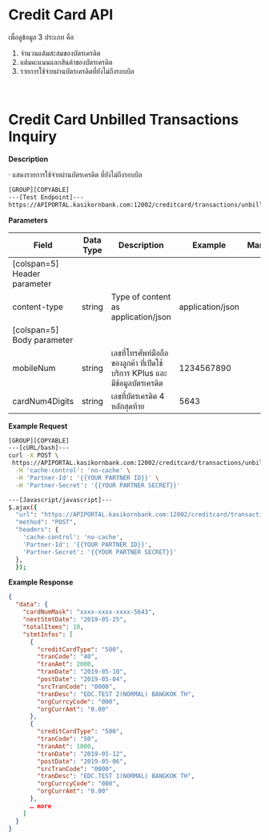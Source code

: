 # **Credit Card API**

เพื่อดูข้อมูล 3 ประเภท คือ

1. จำนวนแต้มสะสมของบัตรเครดิต
2. แต้มคะแนนแลกสินค้าของบัตรเครดิต
3. รายการใช้จ่ายผ่านบัตรเครดิตที่ยังไม่ถึงรอบบิล

<br />

# Credit Card Unbilled Transactions Inquiry

**Description**

· แสดงรายการใช้จ่ายผ่านบัตรเครดิต ที่ยังไม่ถึงรอบบิล

```bash
[GROUP][COPYABLE]
---[Test Endpoint]---
https://APIPORTAL.kasikornbank.com:12002/creditcard/transactions/unbilled
```

**Parameters**

| Field                        | Data Type | Description                                                                | Example          | Mandatory |
| ---------------------------- | --------- | -------------------------------------------------------------------------- | ---------------- | :-------: |
| [colspan=5] Header parameter |
| content-type                 | string    | Type of content as application/json                                        | application/json |     Y     |
| [colspan=5] Body parameter   |
| mobileNum                    | string    | เลขที่โทรศัพท์มือถือของลูกค้า ที่เปิดใช้บริการ KPlus และมีข้อมูลบัตรเครดิต | 1234567890       |     Y     |
| cardNum4Digits               | string    | เลขที่บัตรเครดิต 4 หลักสุดท้าย                                             | 5643             |     Y     |

**Example Request**

```bash
[GROUP][COPYABLE]
---[cURL/bash]---
curl -X POST \
 https://APIPORTAL.kasikornbank.com:12002/creditcard/transactions/unbilled \
  -H 'cache-control': 'no-cache' \
  -H 'Partner-Id': '{{YOUR PARTNER ID}}' \
  -H 'Partner-Secret': '{{YOUR PARTNER SECRET}}'

---[Javascript/javascript]---
$.ajax({
  "url": "https://APIPORTAL.kasikornbank.com:12002/creditcard/transactions/unbilled",
  "method": "POST",
  "headers": {
    'cache-control': 'no-cache',
    'Partner-Id': '{{YOUR PARTNER ID}}',
    'Partner-Secret': '{{YOUR PARTNER SECRET}}'
  },
  });
```

**Example Response**

```json
{
  "data": {
    "cardNumMask": "xxxx-xxxx-xxxx-5643",
    "nextStmtDate": "2019-05-25",
    "totalItems": 10,
    "stmtInfos": [
      {
        "creditCardType": "500",
        "tranCode": "40",
        "tranAmt": 2000,
        "tranDate": "2019-05-10",
        "postDate": "2019-05-04",
        "srcTranCode": "0000",
        "tranDesc": "EDC.TEST 2(NORMAL) BANGKOK TH",
        "orgCurrcyCode": "000",
        "orgCurrAmt": "0.00"
      },
      {
        "creditCardType": "500",
        "tranCode": "50",
        "tranAmt": 1000,
        "tranDate": "2019-05-12",
        "postDate": "2019-05-06",
        "srcTranCode": "0000",
        "tranDesc": "EDC.TEST 1(NORMAL) BANGKOK TH",
        "orgCurrcyCode": "000",
        "orgCurrAmt": "0.00"
      },
      … more
    ]
  }
}
```
